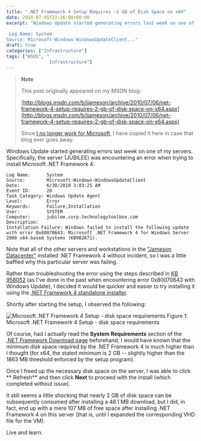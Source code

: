 ```yaml
---
title: ".NET Framework 4 Setup Requires ~2 GB of Disk Space on x64"
date: 2010-07-05T22:26:00+08:00
excerpt: "Windows Update started generating errors last week on one of my servers. Specifically, the server (JUBILEE) was encountering an error when trying to install Microsoft .NET Framework 4: 
 
 Log Name: System
Source: Microsoft-Windows-WindowsUpdateClient..."
draft: true
categories: ["Infrastructure"]
tags: ["WSUS", "
                Infrastructure"]
---
```


> **Note**
>
> This post originally appeared on my MSDN blog:
>
> [http://blogs.msdn.com/b/jjameson/archive/2010/07/06/net-framework-4-setup-requires-2-gb-of-disk-space-on-x64.aspx](http://blogs.msdn.com/b/jjameson/archive/2010/07/06/net-framework-4-setup-requires-2-gb-of-disk-space-on-x64.aspx)
>
> Since [I no longer work for Microsoft](/blog/jjameson/2011/09/02/last-day-with-microsoft), I have copied it here in case that blog                 ever goes away.

Windows Update started generating errors last week on one of my servers. Specifically,         the server (JUBILEE) was encountering an error when trying to install Microsoft         .NET Framework 4:

```
Log Name:      System
Source:        Microsoft-Windows-WindowsUpdateClient
Date:          6/30/2010 3:03:25 AM
Event ID:      20
Task Category: Windows Update Agent
Level:         Error
Keywords:      Failure,Installation
User:          SYSTEM
Computer:      jubilee.corp.technologytoolbox.com
Description:
Installation Failure: Windows failed to install the following update with error 0x80070643: Microsoft .NET Framework 4 for Windows Server 2008 x64-based Systems (KB982671).
```

Note that all of the other servers and workstations in the ["Jameson Datacenter"](/blog/jjameson/2009/09/14/the-jameson-datacenter) installed .NET Framework 4 without incident, so I was         a little baffled why this particular server was failing.

Rather than troubleshooting the error using the steps described in [KB 958052](http://support.microsoft.com/kb/958052) (as I've done in the past when encountering error 0x80070643 with         Windows Update), I decided it would be quicker and easier to try installing it using         the [.NET Framework 4 standalone installer](http://www.microsoft.com/downloads/details.aspx?displaylang=en&FamilyID=0a391abd-25c1-4fc0-919f-b21f31ab88b7).

Shortly after starting the setup, I observed the following:

![Microsoft .NET Framework 4 Setup - disk space requirements](https://www.technologytoolbox.com/blog/images/www_technologytoolbox_com/blog/jjameson/8/o_Microsoft%20.NET%20Framework%204%20Setup%20Requirements.png)
Figure 1: Microsoft .NET Framework 4 Setup - disk space requirements

Of course, had I actually read the **System Requirements** section         of the [.NET Framework Download
page](http://www.microsoft.com/net/Download.aspx) beforehand, I would have known that the minimum disk space required         by the .NET Framework 4 is much higher than I thought (for x64, the stated minimum         is 2 GB -- slightly higher than the 1863 MB threshold enforced by the setup program).

Once I freed up the necessary disk space on the server, I was able to click **            Refresh** and then click **Next** to proceed with the install         (which completed without issue).

It still seems a little shocking that nearly 2 GB of disk space can be subsequently         consumed after installing a 48.1 MB download, but I did, in fact, end up with a         mere 107 MB of free space after installing .NET Framework 4 on this server (that         is, until I expanded the corresponding VHD file for the VM).

Live and learn.

